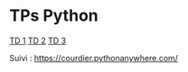 # TPs Python

[TD 1](https://colab.research.google.com/github/courdier/TP/blob/master/TD1/I1-bsg-informatique-td1.ipynb)
[TD 2](https://colab.research.google.com/github/courdier/TP/blob/master/TD1/I1-bsg-informatique-td2.ipynb)
[TD 3](https://colab.research.google.com/github/courdier/TP/blob/master/TD1/I1-bsg-informatique-td3.ipynb)

Suivi :
https://courdier.pythonanywhere.com/
